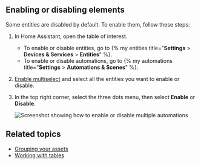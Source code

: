 ## Enabling or disabling elements

Some entities are disabled by default. To enable them, follow these steps:

1. In Home Assistant, open the table of interest.
   - To enable or disable entities, go to {% my entities title="**Settings** > **Devices & Services** > **Entities**" %}.
   - To enable or disable automations, go to {% my automations title="**Settings** > **Automations & Scenes**" %}.
2. [Enable multiselect](/docs/organizing/tables) and select all the entities you want to enable or disable.
3. In the top right corner, select the three dots menu, then select **Enable** or **Disable**.

   ![Screenshot showing how to enable or disable multiple automations](/images/organizing/enable_disable.png)

## Related topics

- [Grouping your assets](/docs/organizing/)
- [Working with tables](/docs/organizing/tables)
